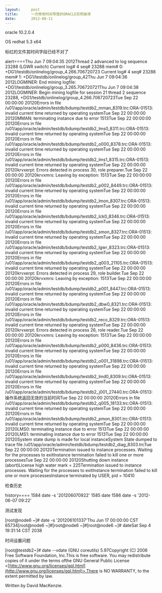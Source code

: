 ```yaml
---
layout:     post
title:      一次修改时间导致的ORACLE实例崩溃
date:       2012-08-11
---
```

oracle 10.2.0.4

OS redhat  5.3 x64

标红的文件其时间字段已经不对了

alert====Thu Jun  7 09:04:35 2012Thread 2 advanced to log sequence 23288 (LGWR switch)  Current log# 4 seq# 23288 mem# 0: +DG1/testdb/onlinelog/group_4.266.706720723  Current log# 4 seq# 23288 mem# 1: +DG1/testdb/onlinelog/group_42Thu Jun  7 09:04:36 2012LOGMINER: End mining logfile: +DG1/testdb/onlinelog/group_3.265.706720721Thu Jun  7 09:04:38 2012LOGMINER: Begin mining logfile for session 21 thread 2 sequence 23288, +DG1/testdb/onlinelog/group_4.266.706720723Tue Sep 22 00:00:00 20120Errors in file /u01/app/oracle/admin/testdb/bdump/testdb2_mman_8319.trc:ORA-01513: invalid current time returned by operating systemTue Sep 22 00:00:00 20120MMAN: terminating instance due to error 1513Tue Sep 22 00:00:00 20120Errors in file /u01/app/oracle/admin/testdb/bdump/testdb2_lms0_8311.trc:ORA-01513: invalid current time returned by operating systemTue Sep 22 00:00:00 20120Errors in file /u01/app/oracle/admin/testdb/bdump/testdb2_o000_8378.trc:ORA-01513: invalid current time returned by operating systemTue Sep 22 00:00:00 20120Errors in file /u01/app/oracle/admin/testdb/bdump/testdb2_lms1_8315.trc:ORA-01513: invalid current time returned by operating systemTue Sep 22 00:00:00 20120krvxerpt: Errors detected in process 30, role preparer.Tue Sep 22 00:00:00 20120krvxmrs: Leaving by exception: 1513Tue Sep 22 00:00:00 20120Errors in file /u01/app/oracle/admin/testdb/bdump/testdb2_p002_8449.trc:ORA-01513: invalid current time returned by operating systemTue Sep 22 00:00:00 20120Errors in file /u01/app/oracle/admin/testdb/bdump/testdb2_lmon_8307.trc:ORA-01513: invalid current time returned by operating systemTue Sep 22 00:00:00 20120Errors in file /u01/app/oracle/admin/testdb/bdump/testdb2_lck0_8346.trc:ORA-01513: invalid current time returned by operating systemTue Sep 22 00:00:00 20120Errors in file /u01/app/oracle/admin/testdb/bdump/testdb2_smon_8327.trc:ORA-01513: invalid current time returned by operating systemTue Sep 22 00:00:00 20120Errors in file /u01/app/oracle/admin/testdb/bdump/testdb2_lgwr_8323.trc:ORA-01513: invalid current time returned by operating systemTue Sep 22 00:00:00 20120Errors in file /u01/app/oracle/admin/testdb/bdump/testdb2_q003_21105.trc:ORA-01513: invalid current time returned by operating systemTue Sep 22 00:00:00 20120krvxerpt: Errors detected in process 29, role builder.Tue Sep 22 00:00:00 20120krvxmrs: Leaving by exception: 1513Tue Sep 22 00:00:00 20120Errors in file /u01/app/oracle/admin/testdb/bdump/testdb2_p001_8447.trc:ORA-01513: invalid current time returned by operating systemTue Sep 22 00:00:00 20120Errors in file /u01/app/oracle/admin/testdb/bdump/testdb2_dbw0_8321.trc:ORA-01513: invalid current time returned by operating systemTue Sep 22 00:00:00 20120Errors in file /u01/app/oracle/admin/testdb/bdump/testdb2_reco_8329.trc:ORA-01513: invalid current time returned by operating systemTue Sep 22 00:00:00 20120krvxerpt: Errors detected in process 26, role reader.Tue Sep 22 00:00:00 20120krvxmrs: Leaving by exception: 1513Tue Sep 22 00:00:00 20120Errors in file /u01/app/oracle/admin/testdb/bdump/testdb2_p000_8436.trc:ORA-01513: invalid current time returned by operating systemTue Sep 22 00:00:00 20120Errors in file /u01/app/oracle/admin/testdb/bdump/testdb2_o001_31898.trc:ORA-01513: invalid current time returned by operating systemTue Sep 22 00:00:00 20120Errors in file /u01/app/oracle/admin/testdb/bdump/testdb2_lmd0_8309.trc:ORA-01513: invalid current time returned by operating systemTue Sep 22 00:00:00 20120Errors in file /u01/app/oracle/admin/testdb/bdump/testdb2_j001_27440.trc:ORA-01513: 操作系统返回无效的当前时间Tue Sep 22 00:00:00 20120Errors in file /u01/app/oracle/admin/testdb/bdump/testdb2_q005_18133.trc:ORA-01513: invalid current time returned by operating systemTue Sep 22 00:00:00 20120Errors in file /u01/app/oracle/admin/testdb/bdump/testdb2_pmon_8301.trc:ORA-01513: invalid current time returned by operating systemTue Sep 22 00:00:00 20120LMS0: terminating instance due to error 1513Tue Sep 22 00:00:00 20120LMS1: terminating instance due to error 1513Tue Sep 22 00:00:00 20120System state dump is made for local instanceSystem State dumped to trace file /u01/app/oracle/admin/testdb/bdump/testdb2_diag_8303.trcTue Sep 22 00:00:00 20120Termination issued to instance processes. Waiting for the processes to exitInstance termination failed to kill one or more processesTue Sep 22 00:00:00 20120Shutting down instance (abort)License high water mark = 225Termination issued to instance processes. Waiting for the processes to exitInstance termination failed to kill one or more processesInstance terminated by USER, pid = 10410

检查历史

history==== 1584  date -s '201206070922' 1585  date 1586  date -s '2012-06-07 09:22'

测试发现

[root@node6 ~]#  date -s '201206101337'Thu Jun 17 00:00:00 CST 65734[root@node6 ~]#[root@node6 ~]#[root@node6 ~]# dateSat Sep  4 19:31:14 CST 2038

时间设置问题

[root@testdb2~]# date --vdate (GNU coreutils) 5.97Copyright (C) 2006 Free Software Foundation, Inc.This is free software.  You may redistribute copies of it under the terms ofthe GNU General Public License <[http://www.gnu.org/licenses/gpl.html](http://www.gnu.org/licenses/gpl.html)>.There is NO WARRANTY, to the extent permitted by law.

Written by David MacKenzie.
